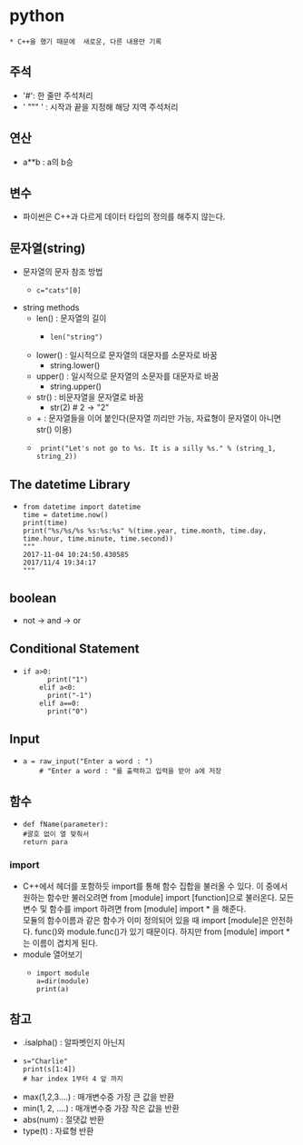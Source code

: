 # python
    * C++을 했기 때문에  새로운, 다른 내용만 기록

## 주석
* '#': 한 줄만 주석처리
* ' """ ' : 시작과 끝을 지정해 해당 지역 주석처리

## 연산
* a**b : a의 b승

## 변수
* 파이썬은 C++과 다르게 데이터 타입의 정의를 해주지 않는다.

## 문자열(string)
* 문자열의 문자 참조 방법
    *     c="cats"[0]
* string methods
    * len() : 문자열의 길이
        *     len("string")
    * lower() : 일시적으로 문자열의 대문자를 소문자로 바꿈
        *    string.lower()
    * upper() : 일시적으로 문자열의 소문자를 대문자로 바꿈
        *    string.upper()
    * str() : 비문자열을 문자열로 바꿈
        *    str(2) # 2 -> "2"
    * \+ : 문자열들을 이어 붙인다(문자열 끼리만 가능, 자료형이 문자열이 아니면 str() 이용)
    *      print("Let's not go to %s. It is a silly %s." % (string_1, string_2))

## The datetime Library
*     from datetime import datetime
      time = datetime.now()
      print(time)
      print("%s/%s/%s %s:%s:%s" %(time.year, time.month, time.day, time.hour, time.minute, time.second))
      """ 
      2017-11-04 10:24:50.430585
      2017/11/4 19:34:17
      """

## boolean
 * not -> and -> or

## Conditional Statement
*     if a>0:
            print("1")
          elif a<0:
            print("-1")
          elif a==0:
            print("0")

## Input
*     a = raw_input("Enter a word : ")
          # "Enter a word : "를 출력하고 입력을 받아 a에 저장

## 함수
*     def fName(parameter):
      #괄호 없이 열 맞춰서
      return para

### import
* C++에서 헤더를 포함하듯 import를 통해 함수 집합을 불러올 수 있다. 이 중에서 원하는 함수만 불러오려면 from [module] import [function]으로 불러온다. 모든 변수 및 함수를 import 하려면 from [module] import * 을 해준다.  
모듈의 함수이름과 같은 함수가 이미 정의되어 있을 때 import [module]은 안전하다. func()와 module.func()가 있기 때문이다. 하지만 from [module] import * 는 이름이 겹치게 된다.
* module 열어보기
    *     import module
          a=dir(module)
          print(a)


## 참고
* .isalpha() : 알파벳인지 아닌지
*     s="Charlie"
      print(s[1:4])
      # har index 1부터 4 앞 까지
* max(1,2,3....) : 매개변수중 가장 큰 값을 반환
* min(1, 2, ....) : 매개변수중 가장 작은 값을 반환
* abs(num) : 절댓값 반환
* type(t) : 자료형 반환
